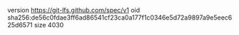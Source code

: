 version https://git-lfs.github.com/spec/v1
oid sha256:de56c0fdae3ff6ad86541cf23ca0a177f1c0346e5d72a9897a9e5eec625d6571
size 4030
